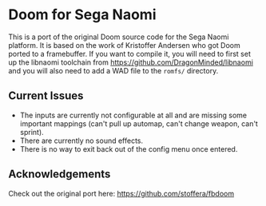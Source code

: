 # Doom for Sega Naomi

This is a port of the original Doom source code for the Sega Naomi platform. It is based on the work of
Kristoffer Andersen who got Doom ported to a framebuffer. If you want to compile it, you will need to
first set up the libnaomi toolchain from https://github.com/DragonMinded/libnaomi and you will also need
to add a WAD file to the `romfs/` directory.

## Current Issues

* The inputs are currently not configurable at all and are missing some important mappings (can't pull up automap, can't change weapon, can't sprint).
* There are currently no sound effects.
* There is no way to exit back out of the config menu once entered.

## Acknowledgements

Check out the original port here: https://github.com/stoffera/fbdoom
